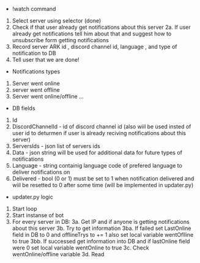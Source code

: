 * !watch command
1. Select server using selector (done)
2. Check if that user already get notifications about this server
2a. If user already get notifications tell him about that and suggest how to unsubscribe form getting notifications
3. Record server ARK id , discord channel id, language , and type of notification to DB
4. Tell user that we are done!
* Notifications types
1. Server went online
2. server went offline
3. Server went online/offline
...
* DB fields
1. Id 
2. DiscordChannelId - id of discord channel id (also wiil be used insted of user id to deturmen if user is already reciving notifications about this server)
3. ServersIds - json list of servers ids
4. Data - json string will be used for additional data for future types of notifications
5. Language - string containig language code of prefered language to deliver notifications on
6. Delivered - bool (0 or 1) must be set to 1 when notification delivered and wiil be resetted to 0 after some time (will be implemented in updater.py) 
* updater.py logic
1. Start loop
2. Start instanse of bot
3. For every server in DB:
3a. Get IP and if anyone is getting notifications about this server
3b. Try to get information
3ba. If failed set LastOnline field in DB to 0 and offlineTrys to += 1 also set local variable wentOflline to true
3bb. If successed get information into DB and if lastOnline field were 0 set local variable wentOnline to true 
3c. Check wentOnline/offline variable 
3d. Read 